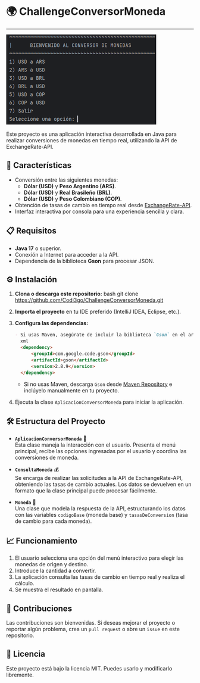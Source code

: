 # 🌍 ChallengeConversorMoneda

---

![Conversor de Monedas](https://github.com/Codi3go/ChallengeConversorMoneda/blob/8051c7bd271fe59ce76c7f33aeb6737fc08d89ad/assets/Bienvenida.png)

Este proyecto es una aplicación interactiva desarrollada en Java para realizar conversiones de monedas en tiempo real, utilizando la API de ExchangeRate-API.



## 🚀 Características

- Conversión entre las siguientes monedas:
  - **Dólar (USD)** y **Peso Argentino (ARS)**.
  - **Dólar (USD)** y **Real Brasileño (BRL)**.
  - **Dólar (USD)** y **Peso Colombiano (COP)**.
- Obtención de tasas de cambio en tiempo real desde [ExchangeRate-API](https://www.exchangerate-api.com).
- Interfaz interactiva por consola para una experiencia sencilla y clara.

## 📋 Requisitos
- **Java 17** o superior.
- Conexión a Internet para acceder a la API.
- Dependencia de la biblioteca **Gson** para procesar JSON.

## ⚙️ Instalación
1. **Clona o descarga este repositorio:**
   bash
   git clone https://github.com/Codi3go/ChallengeConversorMoneda.git
   
2. **Importa el proyecto** en tu IDE preferido (IntelliJ IDEA, Eclipse, etc.).
3. **Configura las dependencias:**
   ```markdown
   - Si usas Maven, asegúrate de incluir la biblioteca `Gson` en el archivo `pom.xml`:
     xml
     <dependency>
         <groupId>com.google.code.gson</groupId>
         <artifactId>gson</artifactId>
         <version>2.8.9</version>
     </dependency>
     ```
   - Si no usas Maven, descarga `Gson` desde [Maven Repository](https://mvnrepository.com/artifact/com.google.code.gson/gson) e inclúyelo manualmente en tu proyecto.
5. Ejecuta la clase `AplicacionConversorMoneda` para iniciar la aplicación.

## 🛠️ Estructura del Proyecto
- **`AplicacionConversorMoneda`** 🏦  
  Esta clase maneja la interacción con el usuario. Presenta el menú principal, recibe las opciones ingresadas por el usuario y coordina las conversiones de moneda.  

- **`ConsultaMoneda`** 💰  
  Se encarga de realizar las solicitudes a la API de ExchangeRate-API, obteniendo las tasas de cambio actuales. Los datos se devuelven en un formato que la clase principal puede procesar fácilmente.  

- **`Moneda`** 💸  
  Una clase que modela la respuesta de la API, estructurando los datos con las variables `codigoBase` (moneda base) y `tasasDeConversion` (tasa de cambio para cada moneda).

## 📈 Funcionamiento
1. El usuario selecciona una opción del menú interactivo para elegir las monedas de origen y destino.
2. Introduce la cantidad a convertir.
3. La aplicación consulta las tasas de cambio en tiempo real y realiza el cálculo.
4. Se muestra el resultado en pantalla.

## 🤝 Contribuciones
Las contribuciones son bienvenidas. Si deseas mejorar el proyecto o reportar algún problema, crea un `pull request` o abre un `issue` en este repositorio.

## 📜 Licencia
Este proyecto está bajo la licencia MIT. Puedes usarlo y modificarlo libremente.

